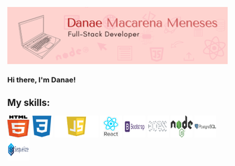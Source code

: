 ![this is an image](/bannergithub.png)
### Hi there, I'm Danae! 

## My skills: 

<img src="./images/html5-logo.png" width="50px" height="50px">
<img src="./images/css.png" width="50px" height="50px">
<img src="./images/javascript.png" width="100px" height="50px">
<img src="./images/react.png" width="50px" height="50px">
<img src="./images/bootstrap-logo-png.png" width="50px" height="50px">
<img src="./images/Expressjs.png" width="50px" height="50px">
<img src="./images/nodejs.png" width="50px" height="50px">
<img src="./images/PostgreSQL-Logo.png" width="50px" height="50px">
<img src="./images/sequelize.png" width="50px" height="50px">




<!--
**danaemeneses/danaemeneses** is a ✨ _special_ ✨ repository because its `README.md` (this file) appears on your GitHub profile.

Here are some ideas to get you started:

- 🔭 I’m currently working on ...
- 🌱 I’m currently learning ...
- 👯 I’m looking to collaborate on ...
- 🤔 I’m looking for help with ...
- 💬 Ask me about ...
- 📫 How to reach me: ...
- 😄 Pronouns: ...
- ⚡ Fun fact: ...
-->

